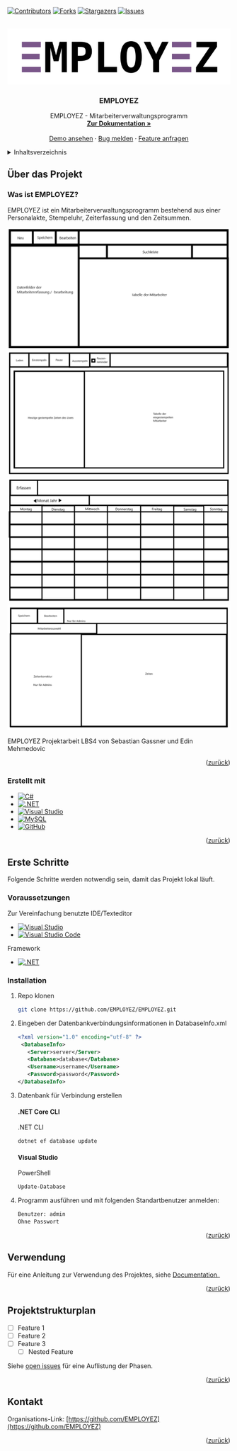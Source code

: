 <a name="readme-top"></a>
<!-- PROJEKT SHIELDS -->
[![Contributors][contributors-shield]][contributors-url]
[![Forks][forks-shield]][forks-url]
[![Stargazers][stars-shield]][stars-url]
[![Issues][issues-shield]][issues-url]



<!-- PROJEKT LOGO -->
<br />
<div align="center">
  <a href="https://github.com/EMPLOYEZ/EMPLOYEZ/">
    <img src="https://raw.githubusercontent.com/EMPLOYEZ/design/main/Logos/Logo.png" alt="Logo" width="600">
  </a>

<h3 align="center">EMPLOYEZ</h3>

  <p align="center">
    EMPLOYEZ - Mitarbeiterverwaltungsprogramm
    <br />
    <a href="https://github.com/EMPLOYEZ/"><strong>Zur Dokumentation »</strong></a>
    <br />
    <br />
    <a href="https://github.com/EMPLOYEZ/EMPLOYEZ/">Demo ansehen</a>
    ·
    <a href="https://github.com/EMPLOYEZ/EMPLOYEZ/issues">Bug melden</a>
    ·
    <a href="https://github.com/EMPLOYEZ/EMPLOYEZ/issues">Feature anfragen</a>
  </p>
</div>



<!-- INHALTSVERZEICHNIS -->
<details>
  <summary>Inhaltsverzeichnis</summary>
  <ol>
    <li>
      <a href="#über-das-projekt">Über das Projekt</a>
      <ul>
        <li><a href="#erstellt-mit">Erstellt mit</a></li>
      </ul>
    </li>
    <li>
      <a href="#erste-schritte">Erste Schritte</a>
      <ul>
        <li><a href="#voraussetzungen">Voraussetzungen</a></li>
        <li><a href="#installation">Installation</a></li>
      </ul>
    </li>
    <li><a href="#verwendung">Verwendung</a></li>
    <li><a href="#projektstrukturplan">Projektstrukturplan</a></li>
    <li><a href="#kontakt">Kontakt</a></li>
  </ol>
</details>



<!-- ÜBER DAS PROJEKT -->
## Über das Projekt
### Was ist EMPLOYEZ?
EMPLOYEZ ist ein Mitarbeiterverwaltungsprogramm bestehend aus einer Personalakte, Stempeluhr, Zeiterfassung und den Zeitsummen.

![Mitarbeitererfassung][product-screenshot1]
![Stempeluhr][product-screenshot2]
![Zeiterfassung][product-screenshot3]
![Zeitsummen][product-screenshot4]

EMPLOYEZ Projektarbeit LBS4 von Sebastian Gassner und Edin Mehmedovic


<p align="right">(<a href="#readme-top">zurück</a>)</p>



### Erstellt mit
* [![C#]][C#-url]
* [![.NET]][.NET-url]
* [![Visual Studio]][Visual Studio-url]
* [![MySQL]][MySQL-url]
* [![GitHub]][GitHub-url]

<p align="right">(<a href="#readme-top">zurück</a>)</p>



<!-- ERSTE SCHRITTE -->
## Erste Schritte

Folgende Schritte werden notwendig sein, damit das Projekt lokal läuft.

### Voraussetzungen

Zur Vereinfachung benutzte IDE/Texteditor
* [![Visual Studio]][Visual Studio-url]
* [![Visual Studio Code]][Visual Studio Code-url]


Framework
* [![.NET]][.NET-url]

### Installation

1. Repo klonen
   ```sh
   git clone https://github.com/EMPLOYEZ/EMPLOYEZ.git
   ```
2. Eingeben der Datenbankverbindungsinformationen in DatabaseInfo.xml
   ```xml
   <?xml version="1.0" encoding="utf-8" ?>
    <DatabaseInfo>
	  <Server>server</Server>
	  <Database>database</Database>
	  <Username>username</Username>
	  <Password>password</Password>
   </DatabaseInfo>
   ```
3. Datenbank für Verbindung erstellen
   #### .NET Core CLI
   .NET CLI
   ```sh
   dotnet ef database update
   ```
   #### Visual Studio
   PowerShell
   ```sh
   Update-Database
   ```
4. Programm ausführen  und mit folgenden Standartbenutzer anmelden:
   ```sh
   Benutzer: admin
   Ohne Passwort
   ```

<p align="right">(<a href="#readme-top">zurück</a>)</p>



<!-- VERWENDUNG -->
## Verwendung

Für eine Anleitung zur Verwendung des Projektes, siehe [Documentation](https://example.com)_

<p align="right">(<a href="#readme-top">zurück</a>)</p>



<!-- PROJEKTSTRUKTURPLAN -->
## Projektstrukturplan

- [ ] Feature 1
- [ ] Feature 2
- [ ] Feature 3
    - [ ] Nested Feature

Siehe [open issues](https://github.com/EMPLOYEZ/EMPLOYEZ/issues) für eine Auflistung der Phasen.

<p align="right">(<a href="#readme-top">zurück</a>)</p>


<!-- KONTAKT -->
## Kontakt

Organisations-Link: [https://github.com/EMPLOYEZ](https://github.com/EMPLOYEZ)

<p align="right">(<a href="#readme-top">zurück</a>)</p>


<!-- LINKS & BILDER -->
[contributors-shield]: https://img.shields.io/github/contributors/github_username/repo_name.svg?style=for-the-badge
[contributors-url]: https://github.com/github_username/repo_name/graphs/contributors
[forks-shield]: https://img.shields.io/github/forks/github_username/repo_name.svg?style=for-the-badge
[forks-url]: https://github.com/github_username/repo_name/network/members
[stars-shield]: https://img.shields.io/github/stars/github_username/repo_name.svg?style=for-the-badge
[stars-url]: https://github.com/github_username/repo_name/stargazers
[issues-shield]: https://img.shields.io/github/issues/github_username/repo_name.svg?style=for-the-badge
[issues-url]: https://github.com/github_username/repo_name/issues
[product-screenshot1]: https://raw.githubusercontent.com/EMPLOYEZ/design/main/Modullayouts/Mitarbeitererfassung%20-%20Planung.png
[product-screenshot2]: https://raw.githubusercontent.com/EMPLOYEZ/design/main/Modullayouts/Stempeluhr%20-%20Planung.png
[product-screenshot3]: https://raw.githubusercontent.com/EMPLOYEZ/design/main/Modullayouts/Zeiterfassung%20-%20Planung.png
[product-screenshot4]: https://raw.githubusercontent.com/EMPLOYEZ/design/main/Modullayouts/Zeitsummen%20-%20Planung.png
[C#]: https://img.shields.io/badge/c%23-%23239120.svg?style=for-the-badge&logo=c-sharp&logoColor=white
[C#-url]: https://learn.microsoft.com/en-us/dotnet/csharp/
[.NET]: https://img.shields.io/badge/.NET-5C2D91?style=for-the-badge&logo=.net&logoColor=white
[.NET-url]: https://dotnet.microsoft.com/
[Visual Studio]: https://img.shields.io/badge/Visual%20Studio-5C2D91.svg?style=for-the-badge&logo=visual-studio&logoColor=white
[Visual Studio-url]: https://visualstudio.microsoft.com/
[Visual Studio Code]: https://img.shields.io/badge/Visual%20Studio%20Code-0078d7.svg?style=for-the-badge&logo=visual-studio-code&logoColor=white
[Visual Studio Code-url]: https://code.visualstudio.com/
[MySQL]: https://img.shields.io/badge/mysql-%2300f.svg?style=for-the-badge&logo=mysql&logoColor=white
[MySQL-url]: https://www.mysql.com/
[GitHub]: https://img.shields.io/badge/github-%23121011.svg?style=for-the-badge&logo=github&logoColor=white
[GitHub-url]: https://github.com/

